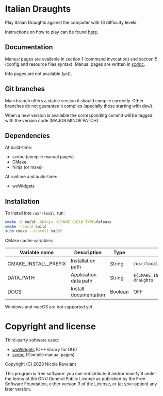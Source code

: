 # Italian Draughts

Play Italian Draughts against the computer with 13 difficulty levels.

Instructions on how to play can be found
[here](https://en.wikipedia.org/wiki/Italian_draughts).

## Documentation

Manual pages are available in section 1 (command invocation) and section 5
(config and resource files syntax). Manual pages are written
in [scdoc](https://git.sr.ht/~sircmpwn/scdoc).

Info pages are not available (yet).

## Git branches

Main branch offers a stable version it should compile correctly.
Other branches do not guarantee it compiles (specially those starting with dev/).

When a new version is available the corresponding commit will be tagged
with the version code (MAJOR.MINOR.PATCH).

## Dependencies

At build-time:

- scdoc (compile manual pages)
- CMake
- Ninja (or make)

At runtime and build-time:

- wxWidgets

## Installation

To install into ``/usr/local``, run:

```bash
cmake -B build -GNinja -DCMAKE_BUILD_TYPE=Release
cmake --build build
sudo cmake --install build
```

CMake cache variables:

| Variable name | Description | Type | Default value |
| - | - | - | - |
| CMAKE_INSTALL_PREFIX | Installation path | String | ``/usr/local`` |
| DATA_PATH | Application data path | String | ``${CMAKE_INSTALL_PREFIX}/share/italian-draughts`` |
| DOCS | Install documentation | Boolean | OFF

Windows and macOS are not supported yet.

# Copyright and license

Third-party software used:

- [wxWidgets](https://www.wxwidgets.org/) (C++ library for GUI)
- [scdoc](https://git.sr.ht/~sircmpwn/scdoc/) (Compile manual pages)

Copyright (C) 2023 Nicola Revelant

This program is free software: you can redistribute it and/or modify it under the terms
of the GNU General Public License as published by the Free Software Foundation,
either version 3 of the License, or (at your option) any later version.
